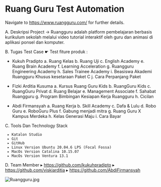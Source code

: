 
# Ruang Guru Test Automation
  
Navigate to https://www.ruangguru.com/ for further details.

A. Deskripsi Project
   → Ruangguru adalah platform pembelajaran berbasis kurikulum sekolah melalui video tutorial interaktif oleh guru dan animasi di aplikasi ponsel dan       komputer. 
   
B. Tugas Test Case
   ☛ Test fiture produk :
   
   - Kukuh Pradipto 
     a. Ruang Kelas
     b. Ruang Uji
     c. English Academy
     e. Ruang Brain Academy
     f. Learning Acceleration
     g. Ruangguru Engineering Academy
     h. Sales Trainee Academy
     i. Beasiswa Akademi Ruangguru Khusus kesetaraan Paket C
     j. Cara Perpanjang Paket
     
   - Fizki Arditia Kusuma
     a. Kursus Ruang Guru Kids
     b. RuangGuru Kids
     c. RuangGuru Privat
     d. Ruang Belajar
     e. Management Associate
     f. Sahabat Ruangguru
     g. Program Bimbingan Kesiapan Kerja Ruangguru
     h. Cicilan
     
   - Abdi Firmansyah
     a. Ruang Kerja
     b. Skill Academy
     c. Dafa & Lulu
     d. Robo Guru
     e. RoboGuru Plus
     f. Gabung menjadi mitra
     g. Ruang Guru X Kampus Merdeka
     h. Kelas Generasi Maju
     i. Cara Bayar
     
 C. Tools Dan Technology Stack
     
     ▸ Katalon Studio
     ▸ Git
     ▸ GitHub
     ▸ Linux Version Ubuntu 20.04.6 LPS (Focal Fossa)
     ▸ MacOs Version Catalina 10.15.07
     ▸ MacOs Version Ventura 13.1
     
 D. Team Member
     ▸ https://github.com/kukuhpradipto
     ▸ https://github.com/viskiarditia
     ▸ https://github.com/AbdiFirmansyah
    
   ![Ruangguru.jpg]( {https://i0.wp.com/wirahadie.com/wp-content/uploads/2021/12/Ruangguru.jpg} ) 
     
